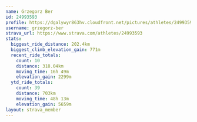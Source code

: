 ```yaml
---
name: Grzegorz Ber
id: 24993593
profile: https://dgalywyr863hv.cloudfront.net/pictures/athletes/24993593/7453165/12/large.jpg
username: grzegorz-ber
strava_url: https://www.strava.com/athletes/24993593
stats:
  biggest_ride_distance: 202.4km
  biggest_climb_elevation_gain: 771m
  recent_ride_totals:
    count: 10
    distance: 318.04km
    moving_time: 16h 49m
    elevation_gain: 2299m
  ytd_ride_totals:
    count: 39
    distance: 703km
    moving_time: 48h 13m
    elevation_gain: 5659m
layout: strava_member
--- 
```

